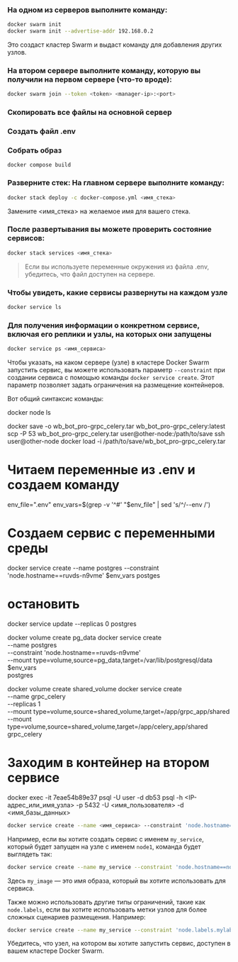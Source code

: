 ### На одном из серверов выполните команду:

```bash
docker swarm init
docker swarm init --advertise-addr 192.168.0.2
```
Это создаст кластер Swarm и выдаст команду для добавления других узлов.


### На втором сервере выполните команду, которую вы получили на первом сервере (что-то вроде):

```bash
docker swarm join --token <token> <manager-ip>:<port>
```

### Скопировать все файлы на основной сервер
### Создать файл .env


### Собрать образ
```shell
docker compose build
```

### Разверните стек: На главном сервере выполните команду:

```bash
docker stack deploy -c docker-compose.yml <имя_стека>
```
Замените <имя_стека> на желаемое имя для вашего стека.


### После развертывания вы можете проверить состояние сервисов:

```bash
docker stack services <имя_стека>
```

> Если вы используете переменные окружения из файла .env, убедитесь, что файл доступен на сервере.

### Чтобы увидеть, какие сервисы развернуты на каждом узле

```bash
docker service ls
```


### Для получения информации о конкретном сервисе, включая его реплики и узлы, на которых они запущены

```bash
docker service ps <имя_сервиса>
```


Чтобы указать, на каком сервере (узле) в кластере Docker Swarm запустить сервис, вы можете использовать параметр `--constraint` при создании сервиса с помощью команды `docker service create`. Этот параметр позволяет задать ограничения на размещение контейнеров.

Вот общий синтаксис команды:

docker node ls

docker save -o wb_bot_pro-grpc_celery.tar wb_bot_pro-grpc_celery:latest
scp -P 53 wb_bot_pro-grpc_celery.tar user@other-node:/path/to/save
ssh user@other-node
docker load -i /path/to/save/wb_bot_pro-grpc_celery.tar


# Читаем переменные из .env и создаем команду
env_file=".env"
env_vars=$(grep -v '^#' "$env_file" | sed 's/^/--env /')

# Создаем сервис с переменными среды
docker service create --name postgres --constraint 'node.hostname==ruvds-n9vme' $env_vars postges
# остановить
docker service update --replicas 0 postgres

docker volume create pg_data
docker service create \
  --name postgres \
  --constraint 'node.hostname==ruvds-n9vme' \
  --mount type=volume,source=pg_data,target=/var/lib/postgresql/data \
  $env_vars \
  postgres

docker volume create shared_volume
docker service create \
  --name grpc_celery \
  --replicas 1 \
  --mount type=volume,source=shared_volume,target=/app/grpc_app/shared \
  --mount type=volume,source=shared_volume,target=/app/celery_app/shared \
  grpc_celery


# Заходим в контейнер на втором сервисе
docker exec -it 7eae54b89e37 psql -U user -d db53
psql -h <IP-адрес_или_имя_узла> -p 5432 -U <имя_пользователя> -d <имя_базы_данных>





```bash
docker service create --name <имя_сервиса> --constraint 'node.hostname==<имя_узла>' <образ>
```

Например, если вы хотите создать сервис с именем `my_service`, который будет запущен на узле с именем `node1`, команда будет выглядеть так:

```bash
docker service create --name my_service --constraint 'node.hostname==node1' my_image
```

Здесь `my_image` — это имя образа, который вы хотите использовать для сервиса.

Также можно использовать другие типы ограничений, такие как `node.labels`, если вы хотите использовать метки узлов для более сложных сценариев размещения. Например:

```bash
docker service create --name my_service --constraint 'node.labels.mylabel==myvalue' my_image
```

Убедитесь, что узел, на котором вы хотите запустить сервис, доступен в вашем кластере Docker Swarm.